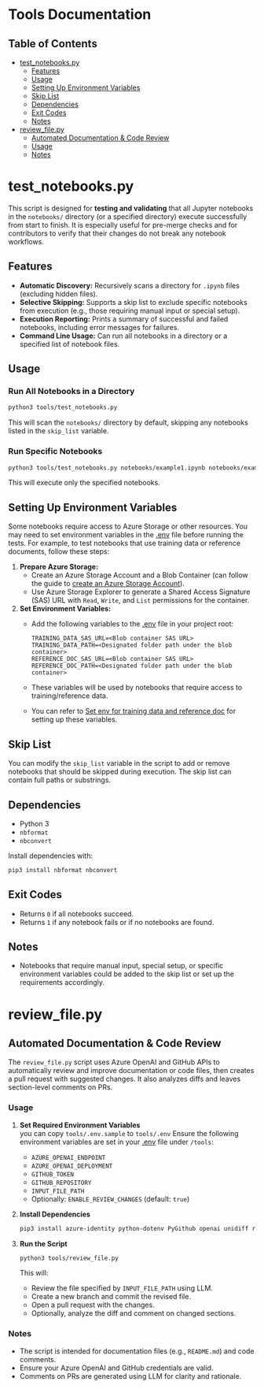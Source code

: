 # Tools Documentation

## Table of Contents
- [test_notebooks.py](#test_notebookspy)
  - [Features](#features)
  - [Usage](#usage)
  - [Setting Up Environment Variables](#setting-up-environment-variables)
  - [Skip List](#skip-list)
  - [Dependencies](#dependencies)
  - [Exit Codes](#exit-codes)
  - [Notes](#notes)
- [review_file.py](#review_filepy)
  - [Automated Documentation & Code Review](#automated-documentation--code-review)
  - [Usage](#usage-1)
  - [Notes](#notes-1)

# test_notebooks.py

This script is designed for **testing and validating** that all Jupyter notebooks in the `notebooks/` directory (or a specified directory) execute successfully from start to finish. It is especially useful for pre-merge checks and for contributors to verify that their changes do not break any notebook workflows.

## Features
- **Automatic Discovery:** Recursively scans a directory for `.ipynb` files (excluding hidden files).
- **Selective Skipping:** Supports a skip list to exclude specific notebooks from execution (e.g., those requiring manual input or special setup).
- **Execution Reporting:** Prints a summary of successful and failed notebooks, including error messages for failures.
- **Command Line Usage:** Can run all notebooks in a directory or a specified list of notebook files.

## Usage

### Run All Notebooks in a Directory

```bash
python3 tools/test_notebooks.py
```
This will scan the `notebooks/` directory by default, skipping any notebooks listed in the `skip_list` variable.

### Run Specific Notebooks

```bash
python3 tools/test_notebooks.py notebooks/example1.ipynb notebooks/example2.ipynb
```
This will execute only the specified notebooks.

## Setting Up Environment Variables
Some notebooks require access to Azure Storage or other resources. You may need to set environment variables in the [.env](../notebooks/.env) file before running the tests. For example, to test notebooks that use training data or reference documents, follow these steps:

1. **Prepare Azure Storage:**
   - Create an Azure Storage Account and a Blob Container (can follow the guide to [create an Azure Storage Account](https://aka.ms/create-a-storage-account)).
   - Use Azure Storage Explorer to generate a Shared Access Signature (SAS) URL with `Read`, `Write`, and `List` permissions for the container.
2. **Set Environment Variables:**
   - Add the following variables to the [.env](../notebooks/.env) file in your project root:

     ```env
     TRAINING_DATA_SAS_URL=<Blob container SAS URL>
     TRAINING_DATA_PATH=<Designated folder path under the blob container>
     REFERENCE_DOC_SAS_URL=<Blob container SAS URL>
     REFERENCE_DOC_PATH=<Designated folder path under the blob container>
     ```
   - These variables will be used by notebooks that require access to training/reference data.
   - You can refer to [Set env for training data and reference doc](../docs/set_env_for_training_data_and_reference_doc.md) for setting up these variables.

## Skip List
You can modify the `skip_list` variable in the script to add or remove notebooks that should be skipped during execution. The skip list can contain full paths or substrings.

## Dependencies
- Python 3
- `nbformat`
- `nbconvert`

Install dependencies with:
```bash
pip3 install nbformat nbconvert
```

## Exit Codes
- Returns `0` if all notebooks succeed.
- Returns `1` if any notebook fails or if no notebooks are found.

## Notes
- Notebooks that require manual input, special setup, or specific environment variables could be added to the skip list or set up the requirements accordingly.


# review_file.py

## Automated Documentation & Code Review

The `review_file.py` script uses Azure OpenAI and GitHub APIs to automatically review and improve documentation or code files, then creates a pull request with suggested changes. It also analyzes diffs and leaves section-level comments on PRs.

### Usage

1. **Set Required Environment Variables**  
   you can copy `tools/.env.sample` to `tools/.env`
   Ensure the following environment variables are set in your [.env](../tools/.env) file under `/tools`:
   - `AZURE_OPENAI_ENDPOINT`
   - `AZURE_OPENAI_DEPLOYMENT`
   - `GITHUB_TOKEN`
   - `GITHUB_REPOSITORY`
   - `INPUT_FILE_PATH`
   - Optionally: `ENABLE_REVIEW_CHANGES` (default: `true`)

2. **Install Dependencies**  
   ```bash
   pip3 install azure-identity python-dotenv PyGithub openai unidiff requests
   ```

3. **Run the Script**  
   ```bash
   python3 tools/review_file.py
   ```
   This will:
   - Review the file specified by `INPUT_FILE_PATH` using LLM.
   - Create a new branch and commit the revised file.
   - Open a pull request with the changes.
   - Optionally, analyze the diff and comment on changed sections.

### Notes

- The script is intended for documentation files (e.g., `README.md`) and code comments.
- Ensure your Azure OpenAI and GitHub credentials are valid.
- Comments on PRs are generated using LLM for clarity and rationale.
